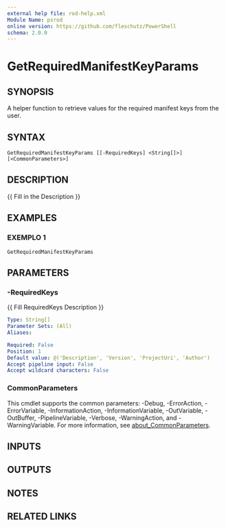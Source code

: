 ```yaml
---
external help file: rod-help.xml
Module Name: psrod
online version: https://github.com/fleschutz/PowerShell
schema: 2.0.0
---
```


# GetRequiredManifestKeyParams

## SYNOPSIS
A helper function to retrieve values for the required manifest keys from the user.

## SYNTAX

```
GetRequiredManifestKeyParams [[-RequiredKeys] <String[]>] [<CommonParameters>]
```

## DESCRIPTION
{{ Fill in the Description }}

## EXAMPLES

### EXEMPLO 1
```
GetRequiredManifestKeyParams
```

## PARAMETERS

### -RequiredKeys
{{ Fill RequiredKeys Description }}

```yaml
Type: String[]
Parameter Sets: (All)
Aliases:

Required: False
Position: 1
Default value: @('Description', 'Version', 'ProjectUri', 'Author')
Accept pipeline input: False
Accept wildcard characters: False
```

### CommonParameters
This cmdlet supports the common parameters: -Debug, -ErrorAction, -ErrorVariable, -InformationAction, -InformationVariable, -OutVariable, -OutBuffer, -PipelineVariable, -Verbose, -WarningAction, and -WarningVariable. For more information, see [about_CommonParameters](http://go.microsoft.com/fwlink/?LinkID=113216).

## INPUTS

## OUTPUTS

## NOTES

## RELATED LINKS

